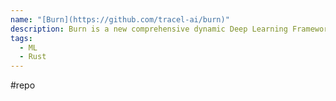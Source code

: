```yaml
---
name: "[Burn](https://github.com/tracel-ai/burn)"
description: Burn is a new comprehensive dynamic Deep Learning Framework built using Rust with extreme flexibility, compute efficiency and portability as its primary goals.
tags:
  - ML
  - Rust
---
```

#repo